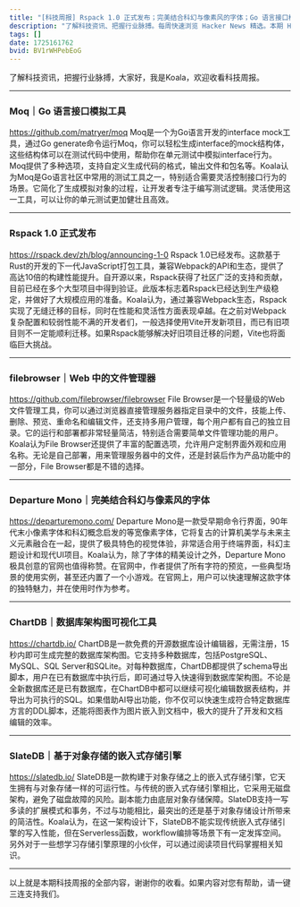 ```yaml
---
title: "[科技周报] Rspack 1.0 正式发布；完美结合科幻与像素风的字体；Go 语言接口模拟工具"
description: "了解科技资讯、把握行业脉搏。每周快速浏览 Hacker News 精选。本期 Hacker Newsletter 地址：https://mailchi.mp/hackernewsletter/714"
tags: []
date: 1725161762
bvid: BV1rWHPebEoG
---
```

了解科技资讯，把握行业脉搏，大家好，我是Koala，欢迎收看科技周报。

---

### Moq｜Go 语言接口模拟工具
https://github.com/matryer/moq
Moq是一个为Go语言开发的interface mock工具，通过Go generate命令运行Moq，你可以轻松生成interface的mock结构体，这些结构体可以在测试代码中使用，帮助你在单元测试中模拟interface行为。Moq提供了多种选项，支持自定义生成代码的格式，输出文件和包名等。Koala认为Moq是Go语言社区中常用的测试工具之一，特别适合需要灵活控制接口行为的场景。它简化了生成模拟对象的过程，让开发者专注于编写测试逻辑。灵活使用这一工具，可以让你的单元测试更加健壮且高效。

---

### Rspack 1.0 正式发布
https://rspack.dev/zh/blog/announcing-1-0
Rspack 1.0已经发布。这款基于Rust的开发的下一代JavaScript打包工具，兼容Webpack的API和生态，提供了高达10倍的构建性能提升。自开源以来，Rspack获得了社区广泛的支持和贡献，目前已经在多个大型项目中得到验证。此版本标志着Rspack已经达到生产级稳定，并做好了大规模应用的准备。Koala认为，通过兼容Webpack生态，Rspack实现了无缝迁移的目标，同时在性能和灵活性方面表现卓越。在之前对Webpack复杂配置和较弱性能不满的开发者们，一般选择使用Vite开发新项目，而已有旧项目则不一定能顺利迁移。如果Rspack能够解决好旧项目迁移的问题，Vite也将面临巨大挑战。

---

### filebrowser｜Web 中的文件管理器
https://github.com/filebrowser/filebrowser
File Browser是一个轻量级的Web文件管理工具，你可以通过浏览器直接管理服务器指定目录中的文件，技能上传、删除、预览、重命名和编辑文件，还支持多用户管理，每个用户都有自己的独立目录。它的运行和部署都非常轻量简洁，特别适合需要简单文件管理功能的用户。Koala认为File Browser还提供了丰富的配置选项，允许用户定制界面外观和应用名称。无论是自己部署，用来管理服务器中的文件，还是封装后作为产品功能中的一部分，File Browser都是不错的选择。

---

### Departure Mono｜完美结合科幻与像素风的字体
https://departuremono.com/
Departure Mono是一款受早期命令行界面，90年代末小像素字体和科幻概念启发的等宽像素字体，它将复古的计算机美学与未来主义元素融合在一起，提供了极具特色的视觉体验，非常适合用于终端界面，科幻主题设计和现代UI项目。Koala认为，除了字体的精美设计之外，Departure Mono极具创意的官网也值得称赞。在官网中，作者提供了所有字符的预览，一些典型场景的使用实例，甚至还内置了一个小游戏。在官网上，用户可以快速理解这款字体的独特魅力，并在使用时作为参考。

---

### ChartDB｜数据库架构图可视化工具
https://chartdb.io/
ChartDB是一款免费的开源数据库设计编辑器，无需注册，15秒内即可生成完整的数据库架构图。它支持多种数据库，包括PostgreSQL、MySQL、SQL Server和SQLite。对每种数据库，ChartDB都提供了schema导出脚本，用户在已有数据库中执行后，即可通过导入快速得到数据库架构图。不论是全新数据库还是已有数据库，在ChartDB中都可以继续可视化编辑数据表结构，并导出为可执行的SQL。如果借助AI导出功能，你不仅可以快速生成符合特定数据库方言的DDL脚本，还能将图表作为图片嵌入到文档中，极大的提升了开发和文档编辑的效率。

---

### SlateDB｜基于对象存储的嵌入式存储引擎
https://slatedb.io/
SlateDB是一款构建于对象存储之上的嵌入式存储引擎，它天生拥有与对象存储一样的可运行性。与传统的嵌入式存储引擎相比，它采用无磁盘架构，避免了磁盘故障的风险。副本能力由底层对象存储保障。SlateDB支持一写多读的扩展模式和事务，不过与功能相比，最突出的还是基于对象存储设计所带来的简洁性。Koala认为，在这一架构设计下，SlateDB不能实现传统嵌入式存储引擎的写入性能，但在Serverless函数，workflow编排等场景下有一定发挥空间。另外对于一些想学习存储引擎原理的小伙伴，可以通过阅读项目代码掌握相关知识。

---

以上就是本期科技周报的全部内容，谢谢你的收看。如果内容对您有帮助，请一键三连支持我们。

